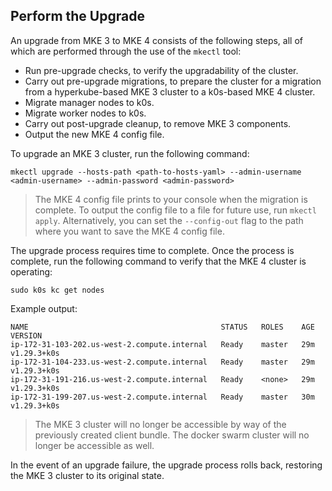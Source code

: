 ## Perform the Upgrade

An upgrade from MKE 3 to MKE 4 consists of the following steps, all of which
are performed through the use of the `mkectl` tool:
- Run pre-upgrade checks, to verify the upgradability of the cluster.
- Carry out pre-upgrade migrations, to prepare the cluster for a migration from
  a hyperkube-based MKE 3 cluster to a k0s-based MKE 4 cluster.
- Migrate manager nodes to k0s.
- Migrate worker nodes to k0s.
- Carry out post-upgrade cleanup, to remove MKE 3 components.
- Output the new MKE 4 config file.

To upgrade an MKE 3 cluster, run the following command:

```shell
mkectl upgrade --hosts-path <path-to-hosts-yaml> --admin-username <admin-username> --admin-password <admin-password>
```

> The MKE 4 config file prints to your console when the migration is
> complete. To output the config file to a file for future use, run
  `mkectl apply`. Alternatively, you can set the `--config-out` flag to the
  path where you want to save the MKE 4 config file.

The upgrade process requires time to complete. Once the process is complete,
run the following command to verify that the MKE 4 cluster is operating:

```shell
sudo k0s kc get nodes
```
Example output:

```shell
NAME                                           STATUS   ROLES    AGE   VERSION
ip-172-31-103-202.us-west-2.compute.internal   Ready    master   29m   v1.29.3+k0s
ip-172-31-104-233.us-west-2.compute.internal   Ready    master   29m   v1.29.3+k0s
ip-172-31-191-216.us-west-2.compute.internal   Ready    <none>   29m   v1.29.3+k0s
ip-172-31-199-207.us-west-2.compute.internal   Ready    master   30m   v1.29.3+k0s
```

>The MKE 3 cluster will no longer be accessible by way of the previously
>created client bundle. The docker swarm cluster will no longer be
>accessible as well.

In the event of an upgrade failure, the upgrade process rolls back,
restoring the MKE 3 cluster to its original state.